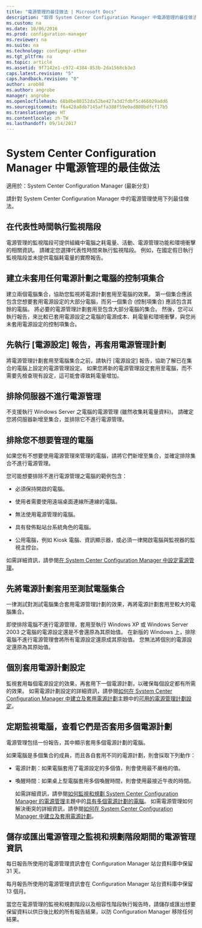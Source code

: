 ```yaml
---
title: "電源管理的最佳做法 | Microsoft Docs"
description: "取得 System Center Configuration Manager 中電源管理的最佳做法。"
ms.custom: na
ms.date: 10/06/2016
ms.prod: configuration-manager
ms.reviewer: na
ms.suite: na
ms.technology: configmgr-other
ms.tgt_pltfrm: na
ms.topic: article
ms.assetid: 9f7142e1-c972-4384-853b-2da1568cb3e3
caps.latest.revision: "5"
caps.handback.revision: "0"
author: arob98
ms.author: angrobe
manager: angrobe
ms.openlocfilehash: 68b8be80152da52be427a3d2fdbf5c466029add6
ms.sourcegitcommit: f6a428a8db7145affa388f59e0ad880bdfcf17b5
ms.translationtype: HT
ms.contentlocale: zh-TW
ms.lasthandoff: 09/14/2017
---
```

# <a name="best-practices-for-power-management-in-system-center-configuration-manager"></a>System Center Configuration Manager 中電源管理的最佳做法

適用於：System Center Configuration Manager (最新分支)

請針對 System Center Configuration Manager 中的電源管理使用下列最佳做法。  

## <a name="perform-the-monitoring-phase-at-a-representative-time"></a>在代表性時間執行監視階段  
 電源管理的監視階段可提供組織中電腦之耗電量、活動、電源管理功能和環境衝擊的相關資訊。 請確定您選擇代表性時間來執行監視階段。 例如，在國定假日執行監視階段並未提供電腦耗電量的實際報告。  

## <a name="create-a-control-collection-of-computers-with-no-power-plans-applied"></a>建立未套用任何電源計劃之電腦的控制項集合  
 建立兩個電腦集合，協助您監視將電源計劃套用至電腦的效果。 第一個集合應該包含您想要套用電源設定的大部分電腦，而另一個集合 (控制項集合) 應該包含其餘的電腦。 將必要的電源管理計劃套用至包含大部分電腦的集合。 然後，您可以執行報告，來比較已套用電源設定之電腦的電源成本、耗電量和環境衝擊，與您尚未套用電源設定的控制項集合。  

## <a name="run-the-power-settings-report-before-you-apply-a-power-management-plan"></a>先執行 [電源設定] 報告，再套用電源管理計劃  
 將電源管理計劃套用至電腦集合之前，請執行 [電源設定]  報告，協助了解已在集合的電腦上設定的電源管理設定。 如果您將新的電源管理設定套用至電腦，而不需要先檢查現有設定，這可能會導致耗電量增加。  

## <a name="exclude-servers-from-power-management"></a>排除伺服器不進行電源管理  
 不支援執行 Windows Server 之電腦的電源管理 (雖然收集耗電量資料)。 請確定您將伺服器新增至集合，並排除它不進行電源管理。  

## <a name="exclude-computers-that-you-do-not-want-to-manage"></a>排除您不想要管理的電腦  
 如果您有不想要使用電源管理來管理的電腦，請將它們新增至集合，並確定排除集合不進行電源管理。  

 您可能想要排除不進行電源管理之電腦的範例包含：  

-   必須保持開啟的電腦。  

-   使用者需要使用遠端桌面連線所連線的電腦。  

-   無法使用電源管理的電腦。  

-   具有發佈點站台系統角色的電腦。  

-   公用電腦，例如 Kiosk 電腦、資訊顯示器，或必須一律開啟電腦與監視器的監視主控台。  

 如需詳細資訊，請參閱[在 System Center Configuration Manager 中設定電源管理](../../../../core/clients/manage/power/configuring-power-management.md)。  

## <a name="first-apply-power-plans-to-a-test-collection-of-computers"></a>先將電源計劃套用至測試電腦集合  
 一律測試對測試電腦集合套用電源管理計劃的效果，再將電源計劃套用至較大的電腦集合。  

 即使排除電腦不進行電源管理，套用至執行 Windows XP 或 Windows Server 2003 之電腦的電源設定還是不會還原為其原始值。 在新版的 Windows 上，排除電腦不進行電源管理會將所有電源設定還原成其原始值。 您無法將個別的電源設定還原為其原始值。  

## <a name="apply-power-plan-settings-individually"></a>個別套用電源計劃設定  
 監視套用每個電源設定的效果，再套用下一個電源計劃，以確保每個設定都有所需的效果。 如需電源計劃設定的詳細資訊，請參閱[如何在 System Center Configuration Manager 中建立及套用電源計劃](../../../../core/clients/manage/power/create-and-apply-power-plans.md)主題中的[可用的電源管理計劃設定](../../../../core/clients/manage/power/create-and-apply-power-plans.md#BKMK_Plans)。  

## <a name="regularly-monitor-computers-to-see-if-they-have-multiple-power-plans-applied"></a>定期監視電腦，查看它們是否套用多個電源計劃  
 電源管理包括一份報告，其中顯示套用多個電源計劃的電腦。  

 如果電腦是多個集合的成員，而且各自套用不同的電源計劃，則會採取下列動作：  

-   電源計劃：如果電腦套用了電源設定的多個值，則會使用最不嚴格的值。  

-   喚醒時間：如果桌上型電腦套用多個喚醒時間，則會使用最接近午夜的時間。  

     如需詳細資訊，請參閱[如何監視和規劃 System Center Configuration Manager 的電源管理](../../../../core/clients/manage/power/monitor-and-plan-for-power-management.md)主題中的[具有多個電源計劃的電腦](../../../../core/clients/manage/power/monitor-and-plan-for-power-management.md#BKMK_Multiple)。 如需電源管理如何解決衝突的詳細資訊，請參閱[如何在 System Center Configuration Manager 中建立及套用電源計劃](../../../../core/clients/manage/power/create-and-apply-power-plans.md)。  

## <a name="save-or-export-power-management-information-during-the-monitoring-and-planning-phase-of-power-management"></a>儲存或匯出電源管理之監視和規劃階段期間的電源管理資訊  
 每日報告所使用的電源管理資訊會在 Configuration Manager 站台資料庫中保留 31 天。  

 每月報告所使用的電源管理資訊會在 Configuration Manager 站台資料庫中保留 13 個月。  

 當您在電源管理的監視和規劃階段以及相容性階段執行報告時，請儲存或匯出想要保留資料以供日後比較的所有報告結果，以防 Configuration Manager 移除任何結果。  
